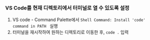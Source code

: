 ### VS Code를 현재 디렉토리에서 터미널로 열 수 있도록 설정

1. VS code - Command Palette에서 `Shell Command: Install 'code' command in PATH
` 실행
2. 터미널을 재시작하여 원하는 디렉토리로 이동한 후, `code .` 입력
